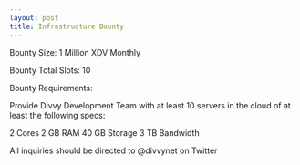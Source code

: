 ```yaml
---
layout: post
title: Infrastructure Bounty
---
```


Bounty Size: 1 Million XDV Monthly

Bounty Total Slots: 10

Bounty Requirements:  

  Provide Divvy Development Team with at least 10 servers in the cloud of at least the following specs:

  2 Cores
  2 GB RAM
  40 GB Storage
  3 TB Bandwidth

All inquiries should be directed to @divvynet on Twitter